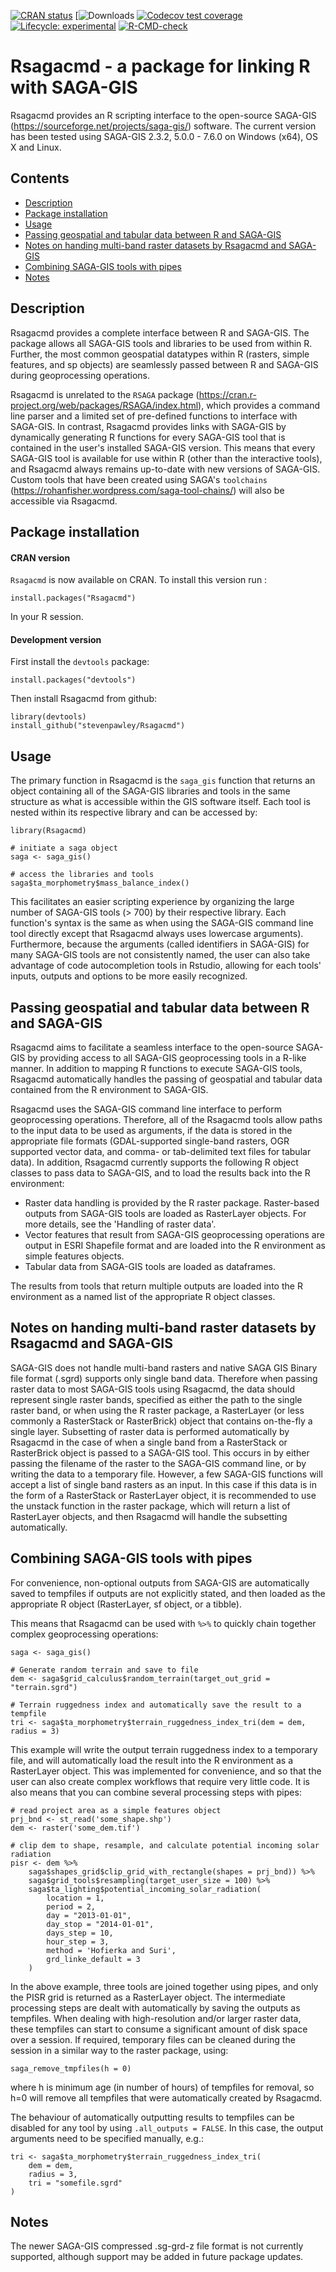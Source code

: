 <!-- badges: start -->
[![CRAN status](https://www.r-pkg.org/badges/version/Rsagacmd)](https://cran.r-project.org/package=Rsagacmd)
[![Downloads](https://cranlogs.r-pkg.org/badges/grand-total/Rsagacmd)
[![Codecov test coverage](https://codecov.io/gh/stevenpawley/Rsagacmd/branch/master/graph/badge.svg)](https://codecov.io/gh/stevenpawley/Rsagacmd?branch=master)
[![Lifecycle: experimental](https://img.shields.io/badge/lifecycle-experimental-orange.svg)](https://www.tidyverse.org/lifecycle/#experimental)
[![R-CMD-check](https://github.com/stevenpawley/Rsagacmd/workflows/R-CMD-check/badge.svg)](https://github.com/stevenpawley/Rsagacmd/actions)
<!-- badges: end -->


# Rsagacmd - a package for linking R with SAGA-GIS

Rsagacmd provides an R scripting interface to the open-source SAGA-GIS
(https://sourceforge.net/projects/saga-gis/) software. The current version has
been tested using SAGA-GIS 2.3.2, 5.0.0 - 7.6.0 on Windows (x64), OS X and
Linux.

## Contents

* [Description](#description)
* [Package installation](#package-installation)
* [Usage](#usage)
* [Passing geospatial and tabular data between R and SAGA-GIS](#passing-geospatial-and-tabular-data-between-r-and-saga-gis)
* [Notes on handing multi-band raster datasets by Rsagacmd and SAGA-GIS](#notes-on-handing-multi-band-raster-datasets-by-rsagacmd-and-saga-gis)
* [Combining SAGA-GIS tools with pipes](#combining-saga-gis-tools-with-pipes)
* [Notes](#notes)

## Description

Rsagacmd provides a complete interface between R and SAGA-GIS. The package 
allows all SAGA-GIS tools and libraries to be used from within R. Further, the
most common geospatial datatypes within R (rasters, simple features, and 
sp objects) are seamlessly passed between R and SAGA-GIS during geoprocessing
operations.

Rsagacmd is unrelated to the `RSAGA` package
(https://cran.r-project.org/web/packages/RSAGA/index.html), which provides a
command line parser and a limited set of pre-defined functions to interface with
SAGA-GIS. In contrast, Rsagacmd provides links with SAGA-GIS by dynamically
generating R functions for every SAGA-GIS tool that is contained in the user\'s
installed SAGA-GIS version. This means that every SAGA-GIS tool is available for
use within R (other than the interactive tools), and Rsagacmd always remains
up-to-date with new versions of SAGA-GIS. Custom tools that have been created
using SAGA\'s `toolchains` (https://rohanfisher.wordpress.com/saga-tool-chains/)
will also be accessible via Rsagacmd.

## Package installation

#### CRAN version

```Rsagacmd``` is now available on CRAN. To install this version run :

```
install.packages("Rsagacmd")
```

In your R session.

#### Development version

First install the ```devtools``` package:

```
install.packages("devtools")
```

Then install Rsagacmd from github:

```
library(devtools)
install_github("stevenpawley/Rsagacmd")
```

## Usage

The primary function in Rsagacmd is the `saga_gis` function that returns an
object containing all of the SAGA-GIS libraries and tools in the same structure
as what is accessible within the GIS software itself. Each tool is nested within
its respective library and can be accessed by:

```
library(Rsagacmd)
```

```
# initiate a saga object
saga <- saga_gis()

# access the libraries and tools
saga$ta_morphometry$mass_balance_index()
```

This facilitates an easier scripting experience by organizing the large number
of SAGA-GIS tools (> 700) by their respective library. Each function\'s syntax
is the same as when using the SAGA-GIS command line tool directly except that
Rsagacmd always uses lowercase arguments). Furthermore, because the arguments
(called identifiers in SAGA-GIS) for many SAGA-GIS tools are not consistently
named, the user can also take advantage of code autocompletion tools in Rstudio,
allowing for each tools' inputs, outputs and options to be more easily
recognized.

## Passing geospatial and tabular data between R and SAGA-GIS

Rsagacmd aims to facilitate a seamless interface to the open-source SAGA-GIS by
providing access to all SAGA-GIS geoprocessing tools in a R-like manner. In
addition to mapping R functions to execute SAGA-GIS tools, Rsagacmd
automatically handles the passing of geospatial and tabular data contained from
the R environment to SAGA-GIS.

Rsagacmd uses the SAGA-GIS command line interface to perform geoprocessing
operations. Therefore, all of the Rsagacmd tools allow paths to the input data
to be used as arguments, if the data is stored in the appropriate file formats
(GDAL-supported single-band rasters, OGR supported vector data, and comma-
or tab-delimited text files for tabular data). In addition, Rsagacmd currently
supports the following R object classes to pass data to SAGA-GIS, and to load
the results back into the R environment:

- Raster data handling is provided by the R raster package. Raster-based outputs
from SAGA-GIS tools are loaded as RasterLayer objects. For more details, see the
'Handling of raster data'.
- Vector features that result from SAGA-GIS geoprocessing operations are output
in ESRI Shapefile format and are loaded into the R environment as simple
features objects.
- Tabular data from SAGA-GIS tools are loaded as dataframes.

The results from tools that return multiple outputs are loaded into the R
environment as a named list of the appropriate R object classes.

## Notes on handing multi-band raster datasets by Rsagacmd and SAGA-GIS

SAGA-GIS does not handle multi-band rasters and  native SAGA GIS Binary file
format (.sgrd) supports only single band data. Therefore when passing raster
data to most SAGA-GIS tools using Rsagacmd, the data should represent single
raster bands, specified as either the path to the single raster band, or when
using the R raster package, a RasterLayer (or less commonly a RasterStack or
RasterBrick) object that contains on-the-fly a single layer. Subsetting of raster
data is performed automatically by Rsagacmd in the case of when a single band
from a RasterStack or RasterBrick object is passed to a SAGA-GIS tool. This
occurs in by either passing the filename of the raster to the SAGA-GIS command
line, or by writing the data to a temporary file. However, a few SAGA-GIS
functions will accept a list of single band rasters as an input. In this case if
this data is in the form of a RasterStack or RasterLayer object, it is
recommended to use the unstack function in the raster package, which will return
a list of RasterLayer objects, and then Rsagacmd will handle the subsetting
automatically.

## Combining SAGA-GIS tools with pipes

For convenience, non-optional outputs from SAGA-GIS are automatically saved to
tempfiles if outputs are not explicitly stated, and then loaded as the
appropriate R object (RasterLayer, sf object, or a tibble).

This means that Rsagacmd can be used with `%>%` to quickly chain together 
complex geoprocessing operations:

```
saga <- saga_gis()

# Generate random terrain and save to file
dem <- saga$grid_calculus$random_terrain(target_out_grid = "terrain.sgrd")

# Terrain ruggedness index and automatically save the result to a tempfile
tri <- saga$ta_morphometry$terrain_ruggedness_index_tri(dem = dem, radius = 3)
```

This example will write the output terrain ruggedness index to a temporary file,
and will automatically load the result into the R environment as a RasterLayer
object. This was implemented for convenience, and so that the user can also
create complex workflows that require very little code. It is also means that
you can combine several processing steps with pipes:

```
# read project area as a simple features object
prj_bnd <- st_read('some_shape.shp')
dem <- raster('some_dem.tif')

# clip dem to shape, resample, and calculate potential incoming solar radiation
pisr <- dem %>%
    saga$shapes_grid$clip_grid_with_rectangle(shapes = prj_bnd)) %>%
    saga$grid_tools$resampling(target_user_size = 100) %>%
    saga$ta_lighting$potential_incoming_solar_radiation(
        location = 1, 
        period = 2, 
        day = "2013-01-01", 
        day_stop = "2014-01-01",
        days_step = 10, 
        hour_step = 3, 
        method = 'Hofierka and Suri',
        grd_linke_default = 3
    )
```

In the above example, three tools are joined together using pipes, and only the
PISR grid is returned as a RasterLayer object. The intermediate processing steps
are dealt with automatically by saving the outputs as tempfiles. When dealing
with high-resolution and/or larger raster data, these tempfiles can start to
consume a significant amount of disk space over a session. If required,
temporary files can be cleaned during the session in a similar way to the raster
package, using:

```
saga_remove_tmpfiles(h = 0)
```

where h is minimum age (in number of hours) of tempfiles for removal, so h=0
will remove all tempfiles that were automatically created by Rsagacmd.

The behaviour of automatically outputting results to tempfiles can be disabled
for any tool by using ```.all_outputs = FALSE```. In this case, the output
arguments need to be specified manually, e.g.:

```
tri <- saga$ta_morphometry$terrain_ruggedness_index_tri(
    dem = dem, 
    radius = 3, 
    tri = "somefile.sgrd"
)
```

## Notes

The newer SAGA-GIS compressed .sg-grd-z file format is not currently supported,
although support may be added in future package updates.
